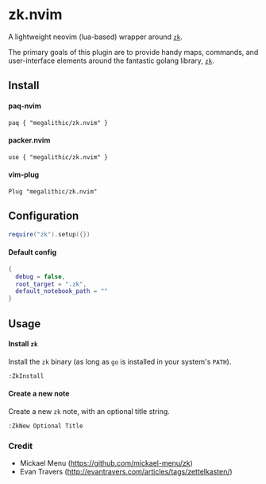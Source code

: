# zk.nvim

A lightweight neovim (lua-based) wrapper around [`zk`](https://github.com/mickael-menu/zk).

The primary goals of this plugin are to provide handy maps, commands, and
user-interface elements around the fantastic golang library,
[`zk`](https://github.com/mickael-menu/zk).


## Install

#### paq-nvim

`paq { "megalithic/zk.nvim" }`

#### packer.nvim

`use { "megalithic/zk.nvim" }`

#### vim-plug

`Plug "megalithic/zk.nvim"`


## Configuration


```lua
require("zk").setup({})
```

#### Default config

```lua
{
  debug = false,
  root_target = ".zk",
  default_notebook_path = ""
}
```


## Usage


#### Install `zk`

Install the `zk` binary (as long as `go` is installed in your system's `PATH`).

```viml
:ZkInstall
```


#### Create a new note

Create a new `zk` note, with an optional title string.

```viml
:ZkNew Optional Title
```

### Credit

- Mickael Menu (https://github.com/mickael-menu/zk)
- Evan Travers (http://evantravers.com/articles/tags/zettelkasten/)
